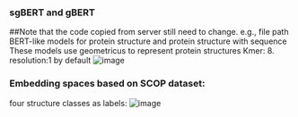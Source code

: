 ### sgBERT and gBERT
##Note that the code  copied from server still need to change. e.g., file path 
BERT-like models for protein structure and protein structure with sequence 
These models use geometricus to represent protein structures
Kmer: 8. resolution:1 by default 
![image](https://github.com/ChunZhuo/sgBERT/assets/118121876/846e3e09-a70c-444c-a8dd-9b2f4962166e)


### Embedding spaces based on SCOP dataset:
four structure classes as labels:
![image](https://github.com/ChunZhuo/sgBERT/assets/118121876/f9db7988-6bb0-4fce-a2bc-ab1ac4590a03)
